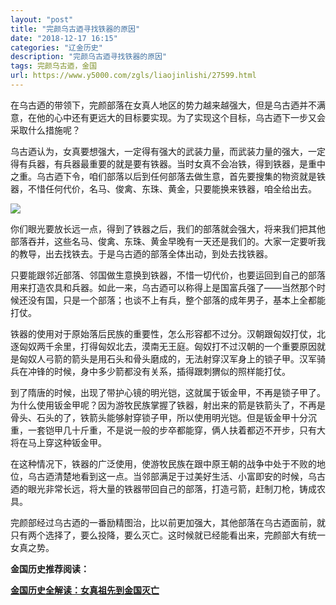 ```yaml
---
layout: "post"
title: "完颜乌古迺寻找铁器的原因"
date: "2018-12-17 16:15"
categories: "辽金历史"
description: "完颜乌古迺寻找铁器的原因"
tags: 完颜乌古迺，金国
url: https://www.y5000.com/zgls/liaojinlishi/27599.html
---
```






在乌古迺的带领下，完颜部落在女真人地区的势力越来越强大，但是乌古迺并不满意，在他的心中还有更远大的目标要实现。为了实现这个目标，乌古迺下一步又会采取什么措施呢？

乌古迺认为，女真要想强大，一定得有强大的武装力量，而武装力量的强大，一定得有兵器，有兵器最重要的就是要有铁器。当时女真不会冶铁，得到铁器，是重中之重。乌古迺下令，咱们部落以后到任何部落去做生意，首先要搜集的物资就是铁器，不惜任何代价，名马、俊禽、东珠、黄金，只要能换来铁器，咱全给出去。

![](https://img.y5000.com/uploads/allimg/180113/8-1P1131F35CF.jpg)

你们眼光要放长远一点，得到了铁器之后，我们的部落就会强大，将来我们把其他部落吞并，这些名马、俊禽、东珠、黄金早晚有一天还是我们的。大家一定要听我的教导，出去找铁去。于是乌古迺的部落全体出动，到处去找铁器。

只要能跟邻近部落、邻国做生意换到铁器，不惜一切代价，也要运回到自己的部落用来打造农具和兵器。如此一来，乌古迺可以称得上是国富兵强了——当然那个时候还没有国，只是一个部落；也谈不上有兵，整个部落的成年男子，基本上全都能打仗。

铁器的使用对于原始落后民族的重要性，怎么形容都不过分。汉朝跟匈奴打仗，北逐匈奴两千余里，打得匈奴北去，漠南无王庭。匈奴打不过汉朝的一个重要原因就是匈奴人弓箭的箭头是用石头和骨头磨成的，无法射穿汉军身上的锁子甲。汉军骑兵在冲锋的时候，身中多少箭都没有关系，插得跟刺猬似的照样能打仗。

到了隋唐的时候，出现了带护心镜的明光铠，这就属于钣金甲，不再是锁子甲了。为什么使用钣金甲呢？因为游牧民族掌握了铁器，射出来的箭是铁箭头了，不再是骨头、石头的了，铁箭头能够射穿锁子甲，所以使用明光铠。但是钣金甲十分沉重，一套铠甲几十斤重，不是说一般的步卒都能穿，俩人扶着都迈不开步，只有大将在马上穿这种钣金甲。

在这种情况下，铁器的广泛使用，使游牧民族在跟中原王朝的战争中处于不败的地位，乌古迺清楚地看到这一点。当邻部满足于过美好生活、小富即安的时候，乌古迺的眼光非常长远，将大量的铁器带回自己的部落，打造弓箭，赶制刀枪，铸成农具。

完颜部经过乌古迺的一番励精图治，比以前更加强大，其他部落在乌古迺面前，就只有两个选择了，要么投降，要么灭亡。这时候就已经能看出来，完颜部大有统一女真之势。

**金国历史推荐阅读：**

**[金国历史全解读：女真祖先到金国灭亡](https://www.y5000.com/zgls/liaojinlishi/2018/0115/27654.html)**
